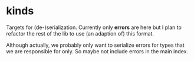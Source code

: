 # kinds

Targets for (de-)serialization. Currently only **errors** are here but I plan to
refactor the rest of the lib to use (an adaption of) this format.

Although actually, we probably only want to serialize errors for types that we
are responsible for only. So maybe not include errors in the main index.
